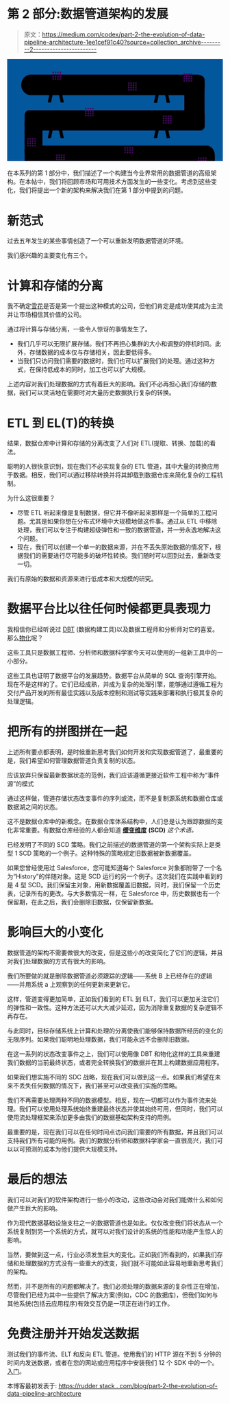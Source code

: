 # 第 2 部分:数据管道架构的发展

> 原文：<https://medium.com/codex/part-2-the-evolution-of-data-pipeline-architecture-1ee1cef91c40?source=collection_archive---------2----------------------->

![](img/7c75a035d444f7999bb9e808422a4eab.png)

在本系列的第 1 部分中，我们描述了一个构建当今业界常用的数据管道的高级架构。在本帖中，我们将回顾市场和可用技术方面发生的一些变化。考虑到这些变化，我们将提出一个新的架构来解决我们在第 1 部分中提到的问题。

# 新范式

过去五年发生的某些事情创造了一个可以重新发明数据管道的环境。

我们感兴趣的主要变化有三个。

# 计算和存储的分离

我不确定[雪花](https://www.snowflake.com/)是否是第一个提出这种模式的公司，但他们肯定是成功使其成为主流并让市场相信其价值的公司。

通过将计算与存储分离，一些令人惊讶的事情发生了。

*   我们几乎可以无限扩展存储。我们不再担心集群的大小和调整的停机时间。此外，存储数据的成本仅与存储相关，因此要低得多。
*   当我们只访问我们需要的数据时，我们也可以扩展我们的处理。通过这种方式，在保持低成本的同时，加工也可以扩大规模。

上述内容对我们处理数据的方式有着巨大的影响。我们不必再担心我们存储的数据，我们可以灵活地在需要时对大量历史数据执行复杂的转换。

# ETL 到 EL(T)的转换

结果，数据仓库中计算和存储的分离改变了人们对 ETL(提取、转换、加载)的看法。

聪明的人很快意识到，现在我们不必实现复杂的 ETL 管道，其中大量的转换应用于数据。相反，我们可以通过移除转换并将其卸载到数据仓库来简化复杂的工程机制。

为什么这很重要？

*   尽管 ETL 听起来像是复制数据，但它并不像听起来那样是一个简单的工程问题。尤其是如果你想在分布式环境中大规模地做这件事。通过从 ETL 中移除处理，我们可以专注于构建超级弹性和一致的数据管道，并一劳永逸地解决这个问题。
*   现在，我们可以创建一个单一的数据来源，并在不丢失原始数据的情况下，根据我们的需要进行尽可能多的破坏性转换。我们随时可以回到过去，重新改变一切。

我们有原始的数据和资源来进行低成本和大规模的研究。

# 数据平台比以往任何时候都更具表现力

我相信你已经听说过 [DBT](https://www.getdbt.com/) (数据构建工具)以及数据工程师和分析师对它的喜爱。那么[物化](https://materialize.com/)呢？

这些工具只是数据工程师、分析师和数据科学家今天可以使用的一组新工具中的一小部分。

这些工具也证明了数据平台的发展趋势。数据平台从简单的 SQL 查询引擎开始。现在不是这样的了。它们已经成熟，并成为复杂的处理引擎，能够通过遵循工程为交付产品开发的所有最佳实践以及版本控制和测试等实践来部署和执行极其复杂的处理逻辑。

# 把所有的拼图拼在一起

上述所有要点都表明，是时候重新思考我们如何开发和实现数据管道了，最重要的是，我们希望如何管理数据管道负责复制的状态。

应该放弃只保留最新数据状态的范例，我们应该遵循更接近软件工程中称为“事件源”的模式

通过这样做，管道存储状态改变事件的序列或流，而不是复制源系统和数据仓库或数据湖之间的状态。

这不是数据仓库中的新概念。在数据仓库体系结构中，人们总是认为跟踪数据的变化非常重要。有数据仓库经验的人都会知道 [**缓变维度**](https://www.oracle.com/webfolder/technetwork/tutorials/obe/db/10g/r2/owb/owb10gr2_gs/owb/lesson3/slowlychangingdimensions.htm) **(SCD)** *这个术语。*

已经发明了不同的 SCD 策略。我们之前描述的数据管道的第一个架构实际上是类型 1 SCD 策略的一个例子。这种特殊的策略规定旧数据被新数据覆盖。

如果您曾经使用过 Salesforce，您可能知道每个 Salesforce 对象都附带了一个名为“History”的伴随对象。这是 SCD 运行的另一个例子。这次我们在实践中看到的是 4 型 SCD。我们保留主对象，用新数据覆盖旧数据，同时，我们保留一个历史表，记录所有的更改。与大多数情况一样，在 Salesforce 中，历史数据也有一个保留期，在此之后，我们会删除旧数据，仅保留新数据。

# 影响巨大的小变化

数据管道的架构不需要做很大的改变，但是这些小的改变简化了它们的逻辑，并且对我们处理数据的方式有很大的影响。

我们所要做的就是删除数据管道必须跟踪的逻辑——系统 B 上已经存在的逻辑——并用系统 a 上观察到的任何更新来更新它。

这样，管道变得更加简单，正如我们看到的 ETL 到 ELT，我们可以更加关注它们的弹性和一致性。这种方法还可以大大减少延迟，因为消除重复数据的复杂逻辑不再存在。

与此同时，目标存储系统上计算和处理的分离使我们能够保持数据所经历的变化的无限序列。如果我们聪明地处理数据，我们可能永远不会删除旧数据。

在这一系列的状态改变事件之上，我们可以使用像 DBT 和物化这样的工具来重建我们数据的当前最终状态，或者完全转换我们的数据并在其上构建数据应用程序。

如果我们想实施不同的 SDC 战略，现在我们可以做到这一点。如果我们希望在未来不丢失任何数据的情况下，我们甚至可以改变我们实施的策略。

我们不再需要处理两种不同的数据模型。相反，现在一切都可以作为事件流来处理。我们可以使用处理系统始终重建最终状态并使其始终可用，但同时，我们可以使用流处理框架来添加更多由我们的数据基础架构支持的用例。

最重要的是，现在我们可以在任何时间点访问我们需要的所有数据，并且我们可以支持我们所有可能的用例。我们的数据分析师和数据科学家会一直很高兴，我们可以以可预测的成本为他们提供大规模支持。

# 最后的想法

我们可以对我们的软件架构进行一些小的改动，这些改动会对我们能做什么和如何做产生巨大的影响。

作为现代数据基础设施支柱之一的数据管道也是如此。仅仅改变我们将状态从一个系统复制到另一个系统的方式，就可以对我们设计的系统的性能和功能产生惊人的影响。

当然，要做到这一点，行业必须发生巨大的变化。正如我们所看到的，如果我们存储和处理数据的方式没有一些重大的改变，我们就不可能如此容易地重新思考我们的架构。

然而，并不是所有的问题都解决了。我们必须处理的数据来源的复杂性正在增加，尽管我们已经为其中一些提供了解决方案(例如，CDC 的数据库)，但我们如何与其他系统(包括云应用程序)有效交互仍是一项正在进行的工作。

# 免费注册并开始发送数据

测试我们的事件流、ELT 和反向 ETL 管道。使用我们的 HTTP 源在不到 5 分钟的时间内发送数据，或者在您的网站或应用程序中安装我们 12 个 SDK 中的一个。[入门](https://app.rudderlabs.com/signup?type=freetrial)。

本博客最初发表于:
[https://rudder stack . com/blog/part-2-the-evolution-of-data-pipeline-architecture](https://rudderstack.com/blog/part-2-the-evolution-of-data-pipeline-architecture)